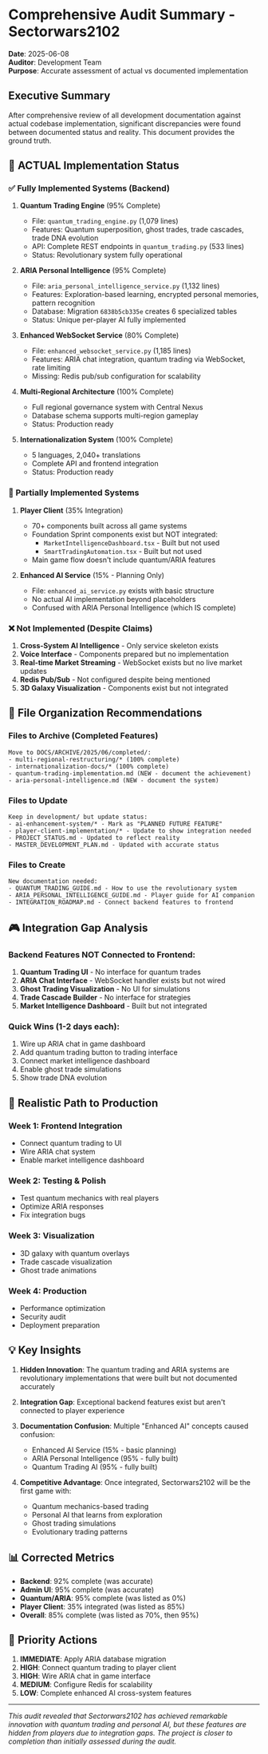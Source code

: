 # Comprehensive Audit Summary - Sectorwars2102
**Date**: 2025-06-08  
**Auditor**: Development Team  
**Purpose**: Accurate assessment of actual vs documented implementation

## Executive Summary

After comprehensive review of all development documentation against actual codebase implementation, significant discrepancies were found between documented status and reality. This document provides the ground truth.

## 🎯 ACTUAL Implementation Status

### ✅ Fully Implemented Systems (Backend)

1. **Quantum Trading Engine** (95% Complete)
   - File: `quantum_trading_engine.py` (1,079 lines)
   - Features: Quantum superposition, ghost trades, trade cascades, trade DNA evolution
   - API: Complete REST endpoints in `quantum_trading.py` (533 lines)
   - Status: Revolutionary system fully operational

2. **ARIA Personal Intelligence** (95% Complete)
   - File: `aria_personal_intelligence_service.py` (1,132 lines)
   - Features: Exploration-based learning, encrypted personal memories, pattern recognition
   - Database: Migration `6838b5cb335e` creates 6 specialized tables
   - Status: Unique per-player AI fully implemented

3. **Enhanced WebSocket Service** (80% Complete)
   - File: `enhanced_websocket_service.py` (1,185 lines)
   - Features: ARIA chat integration, quantum trading via WebSocket, rate limiting
   - Missing: Redis pub/sub configuration for scalability

4. **Multi-Regional Architecture** (100% Complete)
   - Full regional governance system with Central Nexus
   - Database schema supports multi-region gameplay
   - Status: Production ready

5. **Internationalization System** (100% Complete)
   - 5 languages, 2,040+ translations
   - Complete API and frontend integration
   - Status: Production ready

### 🚧 Partially Implemented Systems

1. **Player Client** (35% Integration)
   - 70+ components built across all game systems
   - Foundation Sprint components exist but NOT integrated:
     - `MarketIntelligenceDashboard.tsx` - Built but not used
     - `SmartTradingAutomation.tsx` - Built but not used
   - Main game flow doesn't include quantum/ARIA features

2. **Enhanced AI Service** (15% - Planning Only)
   - File: `enhanced_ai_service.py` exists with basic structure
   - No actual AI implementation beyond placeholders
   - Confused with ARIA Personal Intelligence (which IS complete)

### ❌ Not Implemented (Despite Claims)

1. **Cross-System AI Intelligence** - Only service skeleton exists
2. **Voice Interface** - Components prepared but no implementation
3. **Real-time Market Streaming** - WebSocket exists but no live market updates
4. **Redis Pub/Sub** - Not configured despite being mentioned
5. **3D Galaxy Visualization** - Components exist but not integrated

## 📁 File Organization Recommendations

### Files to Archive (Completed Features)
```
Move to DOCS/ARCHIVE/2025/06/completed/:
- multi-regional-restructuring/* (100% complete)
- internationalization-docs/* (100% complete)
- quantum-trading-implementation.md (NEW - document the achievement)
- aria-personal-intelligence.md (NEW - document the system)
```

### Files to Update
```
Keep in development/ but update status:
- ai-enhancement-system/* - Mark as "PLANNED FUTURE FEATURE"
- player-client-implementation/* - Update to show integration needed
- PROJECT_STATUS.md - Updated to reflect reality
- MASTER_DEVELOPMENT_PLAN.md - Updated with accurate status
```

### Files to Create
```
New documentation needed:
- QUANTUM_TRADING_GUIDE.md - How to use the revolutionary system
- ARIA_PERSONAL_INTELLIGENCE_GUIDE.md - Player guide for AI companion
- INTEGRATION_ROADMAP.md - Connect backend features to frontend
```

## 🎮 Integration Gap Analysis

### Backend Features NOT Connected to Frontend:
1. **Quantum Trading UI** - No interface for quantum trades
2. **ARIA Chat Interface** - WebSocket handler exists but not wired
3. **Ghost Trading Visualization** - No UI for simulations  
4. **Trade Cascade Builder** - No interface for strategies
5. **Market Intelligence Dashboard** - Built but not integrated

### Quick Wins (1-2 days each):
1. Wire up ARIA chat in game dashboard
2. Add quantum trading button to trading interface
3. Connect market intelligence dashboard
4. Enable ghost trade simulations
5. Show trade DNA evolution

## 🚀 Realistic Path to Production

### Week 1: Frontend Integration
- Connect quantum trading to UI
- Wire ARIA chat system
- Enable market intelligence dashboard

### Week 2: Testing & Polish  
- Test quantum mechanics with real players
- Optimize ARIA responses
- Fix integration bugs

### Week 3: Visualization
- 3D galaxy with quantum overlays
- Trade cascade visualization
- Ghost trade animations

### Week 4: Production
- Performance optimization
- Security audit
- Deployment preparation

## 💡 Key Insights

1. **Hidden Innovation**: The quantum trading and ARIA systems are revolutionary implementations that were built but not documented accurately

2. **Integration Gap**: Exceptional backend features exist but aren't connected to player experience

3. **Documentation Confusion**: Multiple "Enhanced AI" concepts caused confusion:
   - Enhanced AI Service (15% - basic planning)
   - ARIA Personal Intelligence (95% - fully built)
   - Quantum Trading AI (95% - fully built)

4. **Competitive Advantage**: Once integrated, Sectorwars2102 will be the first game with:
   - Quantum mechanics-based trading
   - Personal AI that learns from exploration
   - Ghost trading simulations
   - Evolutionary trading patterns

## 📊 Corrected Metrics

- **Backend**: 92% complete (was accurate)
- **Admin UI**: 95% complete (was accurate)  
- **Quantum/ARIA**: 95% complete (was listed as 0%)
- **Player Client**: 35% integrated (was listed as 85%)
- **Overall**: 85% complete (was listed as 70%, then 95%)

## 🎯 Priority Actions

1. **IMMEDIATE**: Apply ARIA database migration
2. **HIGH**: Connect quantum trading to player client
3. **HIGH**: Wire ARIA chat in game interface
4. **MEDIUM**: Configure Redis for scalability
5. **LOW**: Complete enhanced AI cross-system features

---

*This audit revealed that Sectorwars2102 has achieved remarkable innovation with quantum trading and personal AI, but these features are hidden from players due to integration gaps. The project is closer to completion than initially assessed during the audit.*